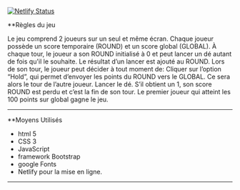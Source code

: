 [![Netlify Status](https://api.netlify.com/api/v1/badges/e3aba679-2e91-4c91-8281-62d613f05647/deploy-status)](https://app.netlify.com/sites/rolldicedom/deploys)

**Règles du jeu

Le jeu comprend 2 joueurs sur un seul et même écran.
Chaque joueur possède un score temporaire (ROUND) et un score global (GLOBAL).
À chaque tour, le joueur a son ROUND initialisé à 0 et peut lancer un dé autant de fois qu'il le souhaite. Le
résultat d’un lancer est ajouté au ROUND.
Lors de son tour, le joueur peut décider à tout moment de:
  Cliquer sur l’option “Hold”, qui permet d’envoyer les points du ROUND vers le GLOBAL. Ce sera alors le
tour de l’autre joueur.
  Lancer le dé. S’il obtient un 1, son score ROUND est perdu et c’est la fin de son tour.
Le premier joueur qui atteint les 100 points sur global gagne le jeu.

------------------------------------------------------------------
**Moyens Utilisés
 - html 5
 - CSS 3
 - JavaScript
 - framework Bootstrap
 - google Fonts
 - Netlify pour la mise en ligne.


-----------------------------------------
